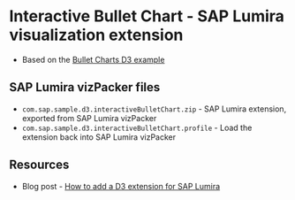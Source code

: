 Interactive Bullet Chart - SAP Lumira visualization extension
=================================================
 * Based on the [Bullet Charts D3 example](http://bl.ocks.org/mbostock/4061961)

SAP Lumira vizPacker files
-----------
* `com.sap.sample.d3.interactiveBulletChart.zip` - SAP Lumira extension, exported from SAP Lumira vizPacker
* `com.sap.sample.d3.interactiveBulletChart.profile` - Load the extension back into SAP Lumira vizPacker

Resources
-----------
* Blog post - [How to add a D3 extension for SAP Lumira](http://http://scn.sap.com/community/lumira/blog/2015/03/19/sap-lumira-visualizations-interactive-bullet-chart)
